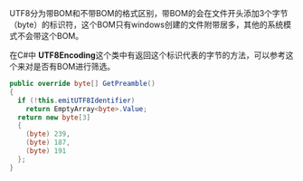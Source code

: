 UTF8分为带BOM和不带BOM的格式区别，带BOM的会在文件开头添加3个字节（byte）的标识符，这个BOM只有windows创建的文件附带居多，其他的系统模式不会带这个BOM。

在C#中 **UTF8Encoding**这个类中有返回这个标识代表的字节的方法，可以参考这个来对是否有BOM进行筛选。

```c#
public override byte[] GetPreamble()
{
  if (!this.emitUTF8Identifier)
    return EmptyArray<byte>.Value;
  return new byte[3]
  {
    (byte) 239,
    (byte) 187,
    (byte) 191
  };
}
```

